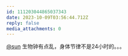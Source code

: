```yaml
---
id: 111203044865037343
date: 2023-10-09T03:56:44.712Z
reply: false
media_attachments: 0
---
```


[@sun](https://jiong.us/@sun) 生物钟有点乱，身体节律不是24小时的。。。

